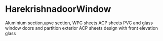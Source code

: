 # HarekrishnadoorWindow
Aluminium section,upvc section, WPC sheets ACP sheets PVC and glass window doors and partition exterior ACP sheets design with front elevation glass
